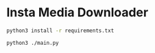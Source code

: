 # Insta Media Downloader

```sh
python3 install -r requirements.txt
```

```sh
python3 ./main.py
```
